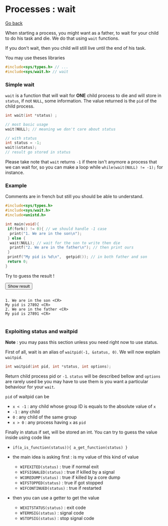 # Processes : wait

[Go back](..)

When starting a process, you might want as a father,
to wait for your child to do his task and die. We do
that using ``wait`` functions.

If you don't wait, then you child will still live
until the end of his task.

You may use theses libraries

```c
#include<sys/types.h> // ...
#include<sys/wait.h> // wait
```

### Simple wait

``wait`` is a function that will wait for **ONE** child
process to die and will store in `status`, if not `NULL`,
some information. The value returned is the ``pid`` of
the child process.

```c
int wait(int *status) ;

// most basic usage
wait(NULL); // meaning we don't care about status

// with status
int status = -1;
wait(&status);
// result go stored in status
```

Please take note that ``wait`` returns `-1` if there
isn't anymore a process that we can wait for, so you can
make a loop while `while(wait(NULL) != -1);` for instance.

### Example

Comments are in french but still you
should be able to understand.

```c
#include<sys/types.h>
#include<sys/wait.h>
#include<unistd.h>

int main(void){
 if(fork() != 0){ // we should handle -1 case
  print("1. We are in the son\n");
 } else {
  wait(NULL); // wait for the son to write then die
  printf("2. We are in the father\n"); // then print ours
 }
 printf("My pid is %d\n",  getpid()); // in both father and son
 return 0;
}
```

Try to guess the result !

<p>
  <button class="btn btn-dark" type="button" data-bs-target="#result1" data-bs-toggle="collapse" aria-expanded="false">
    Show result
  </button>
</p>
<div class="collapse" id="result1">
<pre>
<code class="language-none">
1. We are in the son &lt;CR&gt;
My pid is 27892 &lt;CR&gt;
2. We are in the father &lt;CR&gt;
My pid is 27891 &lt;CR&gt;
</code>
</pre>
</div>

### Exploiting status and waitpid

**Note** : you may pass this section unless
you need right now to use status.

First of all, wait is an alias of ``waitpid(-1, &status, 0)``.
We will now explain ``waitpid``.

```c
int waitpid(int pid, int *status, int options);
```

Return child process pid or `-1`.  `status` will be described
bellow and ``options`` are rarely used be you may have
to use them is you want a particular behaviour for your ``wait``.

``pid`` of waitpid can be

* ``x < -1`` : any child whose group ID is equals to the absolute value of `x`
* ``-1`` : any child
* ``0`` : any child of the same group
* ``x > 0`` : any process having `x` as `pid`

Finally in status if set, will be stored an int. You can
try to guess the value inside using code like

* ``if(a_is_function(status)){ a_get_function(status) }``
* the main idea is asking first : is my value
  of this kind of value

  * ``WIFEXITED(status)`` : true if normal exit
  * ``WIFSIGNALED(status)`` : true if killed by a signal
  * ``WCOREDUMP(status)`` : true if killed by a core dump
  * ``WIFSTOPPED(status)`` : true if got stopped
  * ``WIFCONTINUED(status)`` : true if restarted

* then you can use a getter to get the value

  * ``WEXITSTATUS(status)`` : exit code
  * ``WTERMSIG(status)`` : signal code
  * ``WSTOPSIG(status)`` : stop signal code